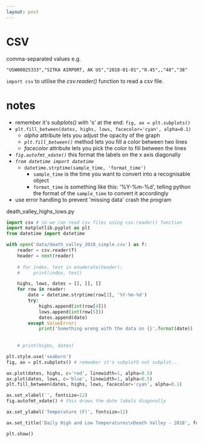 ```yaml
---
layout: post
---
```

# CSV  
comma-separated values
e.g.  
```
"USW00025333","SITKA AIRPORT, AK US","2018-01-01","0.45",,"48","38"
```

`import csv` to utilise the _csv.reader()_ function to read a csv file.

# notes

* remember it's _subplots()_ with 's' at the end: `fig, ax = plt.subplots()` 
* `plt.fill_between(dates, highs, lows, facecolor='cyan', alpha=0.1)`
	* _alpha_ attribute lets you adjust the opacity of the graph
	* _`plt.fill_between()`_ method lets you fill a color between two lines
	* _facecolor_ attribute lets you pick the color to fill between the lines
* _`fig.autofmt_xdate()`_ this format the labels on the x axis diagonally
* _`from datetime import datetime`_
	* `datetime.strptime(sample_time, 'format_time')`
		* `sample_time` is the time you want to convert into a recognisable object
		* `format_time` is something like this: '%Y-%m-%d', telling python the format of the `sample_time` to convert it accordingly
* use error handling to prevent 'missing data' crash the program

death_valley_highs_lows.py
```python
import csv # so we can read csv files using csv.reader() function
import matplotlib.pyplot as plt
from datetime import datetime

with open('data/death_valley_2018_simple.csv') as f:
    reader = csv.reader(f)
    header = next(reader)
    
    # for index, text in enumerate(header):
    #     print(index, text)

    highs, lows, dates = [], [], []
    for row in reader:
        date = datetime.strptime(row[2], '%Y-%m-%d')
        try:
            highs.append(int(row[4]))
            lows.append(int(row[5]))
            dates.append(date)
        except ValueError:
            print('Something wrong with the data on {}'.format(date))
        
    
    # print(highs, dates)

plt.style.use('seaborn')
fig, ax = plt.subplots() # remember it's subplotS not subplot...

ax.plot(dates, highs, c='red', linewidth=1, alpha=0.5)
ax.plot(dates, lows, c='blue', linewidth=1, alpha=0.5)
plt.fill_between(dates, highs, lows, facecolor='cyan', alpha=0.1)

ax.set_xlabel('', fontsize=12)
fig.autofmt_xdate() # this draws the date labels diagonally

ax.set_ylabel('Temperature (F)', fontsize=12)

ax.set_title('Daily High and Low Temperatures\nDeath Valley - 2018', fontsize=20)

plt.show()
```


